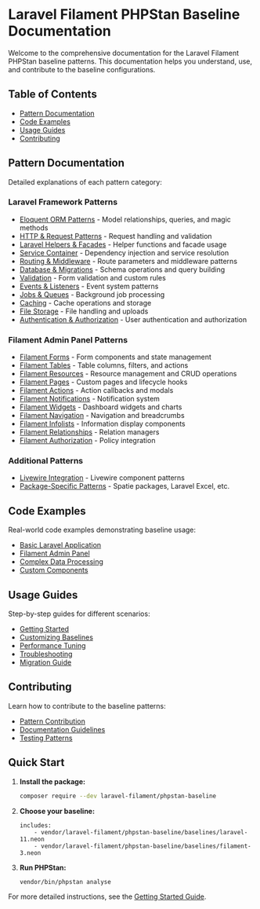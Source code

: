 # Laravel Filament PHPStan Baseline Documentation

Welcome to the comprehensive documentation for the Laravel Filament PHPStan baseline patterns. This documentation helps you understand, use, and contribute to the baseline configurations.

## Table of Contents

- [Pattern Documentation](#pattern-documentation)
- [Code Examples](#code-examples)
- [Usage Guides](#usage-guides)
- [Contributing](#contributing)

## Pattern Documentation

Detailed explanations of each pattern category:

### Laravel Framework Patterns
- [Eloquent ORM Patterns](patterns/eloquent-orm.md) - Model relationships, queries, and magic methods
- [HTTP & Request Patterns](patterns/http-request.md) - Request handling and validation
- [Laravel Helpers & Facades](patterns/helpers-facades.md) - Helper functions and facade usage
- [Service Container](patterns/service-container.md) - Dependency injection and service resolution
- [Routing & Middleware](patterns/routing-middleware.md) - Route parameters and middleware patterns
- [Database & Migrations](patterns/database-migrations.md) - Schema operations and query building
- [Validation](patterns/validation.md) - Form validation and custom rules
- [Events & Listeners](patterns/events-listeners.md) - Event system patterns
- [Jobs & Queues](patterns/jobs-queues.md) - Background job processing
- [Caching](patterns/caching.md) - Cache operations and storage
- [File Storage](patterns/file-storage.md) - File handling and uploads
- [Authentication & Authorization](patterns/auth.md) - User authentication and authorization

### Filament Admin Panel Patterns
- [Filament Forms](patterns/filament-forms.md) - Form components and state management
- [Filament Tables](patterns/filament-tables.md) - Table columns, filters, and actions
- [Filament Resources](patterns/filament-resources.md) - Resource management and CRUD operations
- [Filament Pages](patterns/filament-pages.md) - Custom pages and lifecycle hooks
- [Filament Actions](patterns/filament-actions.md) - Action callbacks and modals
- [Filament Notifications](patterns/filament-notifications.md) - Notification system
- [Filament Widgets](patterns/filament-widgets.md) - Dashboard widgets and charts
- [Filament Navigation](patterns/filament-navigation.md) - Navigation and breadcrumbs
- [Filament Infolists](patterns/filament-infolists.md) - Information display components
- [Filament Relationships](patterns/filament-relationships.md) - Relation managers
- [Filament Authorization](patterns/filament-authorization.md) - Policy integration

### Additional Patterns
- [Livewire Integration](patterns/livewire-integration.md) - Livewire component patterns
- [Package-Specific Patterns](patterns/package-specific.md) - Spatie packages, Laravel Excel, etc.

## Code Examples

Real-world code examples demonstrating baseline usage:

- [Basic Laravel Application](examples/basic-laravel.md)
- [Filament Admin Panel](examples/filament-admin.md)
- [Complex Data Processing](examples/complex-processing.md)
- [Custom Components](examples/custom-components.md)

## Usage Guides

Step-by-step guides for different scenarios:

- [Getting Started](guides/getting-started.md)
- [Customizing Baselines](guides/customization.md)
- [Performance Tuning](guides/performance.md)
- [Troubleshooting](guides/troubleshooting.md)
- [Migration Guide](guides/migration.md)

## Contributing

Learn how to contribute to the baseline patterns:

- [Pattern Contribution](guides/contributing-patterns.md)
- [Documentation Guidelines](guides/documentation-guidelines.md)
- [Testing Patterns](guides/testing.md)

## Quick Start

1. **Install the package:**
   ```bash
   composer require --dev laravel-filament/phpstan-baseline
   ```

2. **Choose your baseline:**
   ```neon
   includes:
       - vendor/laravel-filament/phpstan-baseline/baselines/laravel-11.neon
       - vendor/laravel-filament/phpstan-baseline/baselines/filament-3.neon
   ```

3. **Run PHPStan:**
   ```bash
   vendor/bin/phpstan analyse
   ```

For more detailed instructions, see the [Getting Started Guide](guides/getting-started.md).